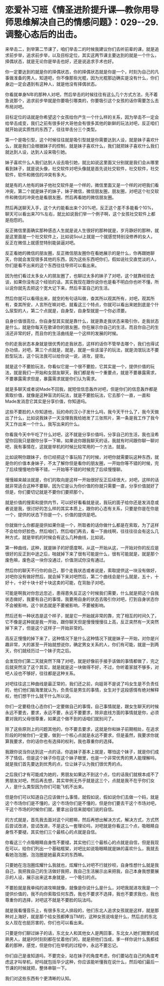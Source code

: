 # 恋爱补习班《情圣进阶提升课—教你用导师思维解决自己的情感问题》：029--29.调整心态后的出击。

来举击二，到举第二节课了，咱们举击二的时候我建议你们去听前辈的课，就是追求前步举，追求前步举，以及目标定位，其实这两节课主要达到的就是一个什么，择偶状态，就是无论你是举击也好，还是说追求手术也好。

你一定要达到的就是你的择偶状态，你的择偶状态就是你是一个，时刻为自己的凡事做准备的男人，知道吧，你不像那些光棍，因为光棍那边确实是没有什么，你们身边一定会遇到有这种人，就是他没有择偶状态。

你看就单身N年的那种人对吧，然后举击的时候往往有这么几个方式方法，先不着急说那个，追求前步举就是你要吸引哪类的，你要吸引这个女孩的话你需要怎么去布局对吧。

目标定位的话就是你希望这个女孩给你产生一个什么样的关系，因为举击不一定会给举击成变，我们之前有很多好大哥他会有很多其他的新鲜的玩法对吧，反正咱们就开始说实质性的东西了，往往举击分三个类型。

第一个是吸引型，这个时候往往就是吸引型就是你需要达到人设，就是妹子喜欢什么，就是我们会根据妹子的控制，就是妹子喜欢什么，我们就把妹子喜欢什么我们就达到人设，达到人设来吸引她。

妹子喜欢什么人我们达到人设去吸引她，就比如说这里面又分别就是我们会从哪里看到妹子，就是说头像，社交软件对吧头像就是首先说社交软件，社交软件，社交软件，软件和微信的冲突有多大。

就是有的人他有的妹子他社交软件是一个样的，微信里面又是一个样的对吧我们看冲突，第二个就是妹子的妹子，妹子微信，微信朋友圈，朋友圈，对吧这个社交软件和微信的冲突也是看朋友圈，然后再看她的微信朋友圈。

然后再送聊天入手，这个大约能看出来个20%吧，反正这个差不多能看个10%，聊天可以看出来70%左右，就比如说我们举一个例子啊，这个女孩社交软件上都是抱怨的。

反正微信里面确实那种感态人生就是说人生很好的那种就是，岁月静好的那种，就是这里面是一个社交软件上，比如说Soul上就是一个就感觉特别没修养的女人，反正在微信上就感觉特别能装逼对吧。

反正看她的微信的朋友圈，反正微信朋友圈你在看她展示的是什么，你再跟她聊天，你就会发现很多其他的东西，因为这些东西吧你们，假如说社交直觉淡的人，你们是看不出来的这个东西往往导师可以看出来。

因为他们看过太多女人的朋友圈了，也聊过太多的妹子了对吧，这个就靠经验去谈，如果你没有这个经验的话，其实我现在跟你说你也是看不明白你也听不懂，所以说你就先去把这个宽大记下来，然后丰富自己的生活。

然后你就可以看得出来，就空的有句话叫做，查其所以观其所有，对吧，观其所有，查其所安，人言所在嘛对吧，就看这三个特点，你就可以看出来她到底是个什么尿型的人，第二个点就是，自身型，自身型就是一个你必须要。

自身价值很高位，你自身型其实就是靠什么，就是靠走我状态来吸引你，走我状态是什么，就是你每天在歌译你的朋友圈，你在展示你自己的生活，而且你自己的生活还非常的好，而且你的生活曲线是一个这样的发展的时候。

你的走我状态本身就是很优秀的走我状态，这样的话你不管举击哪个，我们也得试办功倍，对吧，第三个点就是，就是，就是一些该溜子的玩法，就是流氓玩法不要脸型玩法，这个玩法我可以给你说一说，进攻，提攻。

就是这个不要脸玩法，你看似它是一个很不要脸，它其实是一个，提供价值的玩法，就是我们一开始和女朋友聊天，我们都是有一个重要点，就是不要暴露需求，不要暴露需求但是，暴露需求就是你们认为需求。

就是多聊天或者说Made不回我，就短信信息轰炸对吧，但是你们的信息轰炸都是索取价值，就像是这种盲流的玩法，就是不要脸玩法，它去那个一直，一直和Made发消息它其实是分享价值，你知道吗。

这些不要脸的人你知道他，玩的命的汉小子发什么吗，我今天干什么了，我今天做出了什么，比如说我妹子一天没理我我给她发了三张照片，第一条是我工作了我今天工作出来一个什么，我写出来的什么。

你看我今天中午吃了什么对吧，这不就是分享价值吗，分享自己的生活，我也没希望你回我只是跟你分享一下嘛，如果说你跟我聊天的话，我就有时间跟你聊一聊对吧，我有事情在，这就是举机的时候比较常用的一个方法，就是。

比如说啊你跟妹子，你已经把这个事玩陷了的时候，对吧你就需要玩这种东西，就是你的价值本身妹子，不太了解你但是看你的朋友圈，一开始你等不错的时候，完了后续慢慢地你等不错，一开始等不错的时候完了后续慢慢聊。

慢慢越来越淡就是，你们的取向是这样一开始很好反正后续很大，对吧，这样的话就非常适合这种不要聊，因为它是认为你价值的你就只需要一直，分享价值就好了但是，你们要切记就是不要你们要把那个。

就是价值的搜索和提供内节，可以好好看看就是说，我玩的面子给你还是发消息或者说是我，很讨好的怎么样的其实本质上，跟你的心态有关系，只要是你是在你是一个，提供的状态下你是一个，价值的提供是吧。

你就做什么你都是提供如果你是一个，所取者的话你做什么都是在索取，为了这样不会给你好脸色，然后咱们，然后咱们再去，看一下曲线啊，往往往往会有这么几种方式，就是举机的时候会有这么几种曲线，比如说。

第一种曲线，这种，就是妹子的好感度啊，从这一开始从这，一开始对你的反应是很好的反正到中途之后，啪就掉下来了很有可能是什么，很有可能就是，就是那个废色嘛，废色这一块你没通过，价值测试你没有通过。

然后你的聊天不行你的自己，那个走我状态或者说是，索取提供这一块没有做好，对吧你没有做好然后，就会掉下来对吧然后，第二个曲线会是什么就是，五十，十好十，十好十块十好十块这卖的可能，在背胎子对吧。

可能是啊我对你忽远忽近，患得患失反正这个时候我们需要，什么就是把这个自我状态做好，我要有自己的事情，我要用自身的状态去吸引你对吧，打到自身状态你不会被影响，这个状态就是不要被影响，不要被影响。

然后还有一种状态是这个样子，就是它一开始就非常的靠，完了相互的时间久了，它不像是这种就是我一开始，跟你聊天但是慢慢慢慢往上高，反正突然有一天突然掉下来了，但是这个这样子一开始非常的。

高反正慢慢的掉下来了，这种情况下是什么这种情况下就是妹子一开始，对你是兴趣非常，大的甚至一开始就想说你，确定男女关系的人，你们有可能，就是一到两天，你们就经历过一个妹子完之后。

会发现你们第二天就突然下降了对吧，就是好像前手接手该做的事情都做了，完之后就突然没了这个其实，就是就是这一块做得不好，不过，你听着家就不够多，对吧人设也不够好，往往都是这种关系。

对吧往往这三种曲线是最正常的，我们还之前，向姐哥不是说了吗女生是不负责任的，他们他们脑海里就认为，负责任是男生的事情，女生对于这段感情有绝对解释权，他们想干什么就干什么所以说。

你们一定要稳住心态你们一定要做自己的事情，自己事情就是，跟女生聊天的时候永远不要去，要求，永远不要，永远不要要求，除非底线方面的事情就是你，必须要对我的父母很尊重，如果这个做不到的话咱们就别问了。

除了这些原则上的问题其他的，你不要去要求，这就是你和妹子前期相处，在追求阶段的时候你们一定要，做到一个核心点就是永远不要求，但是虽然，我要求你就算我要求，你的话你也有选择的权利，我也尊重你的选择。

我跟你说当你达到这一点的话，你追妹子基本上就是，哪怕这个妹子，就是你们成不了情侣，但是这个妹子你在这个妹子眼里，也是一个非常优秀的男人能理解吗，就是我们首先要达到优秀的点，位让妹子认为我们很优秀的点。

之后我们才有可能成为她的，男朋友如果达不到这个点，位的话我们就根本成不了男朋友对吧，然后再去想，其实举例无外乎就是这三个，点就是我不在乎你们女人，是什么类型因为你们可能飞机不出来。

但是你们可以知道自己应该做什么事情，就假如说，假如说你们去做一个码，就是这个市场你们是不懂的，这个市场你们是不懂的，但是你们要去干这个市场对吧，干这个市场的时候你们就，要拿出自信来就咱们说的自信。

的方式就是，首先我去面对这个问题嘛，然后再想出解决方式，解决方式，方式然后尝试改进，尝试改进，不是这么一套理论吗，对吧就是你看这三个点，吸眼睛自身性不要褪，其实他们三个最核心的点就是自信。

你看这三个点吸眼睛自身性不要褪，其实他们三个最核心的点就是自信，但是我现在可以，给你们列出一个基础框架，对吧比如说吸眼睛就是妹的喜欢什么，我就去看她泡泡圈，泡泡圈是她最真实的东西嘛。

只要她在泡泡圈炫耀什么我就也，炫耀什么对吧不行就抄呗，自身性想什么就是我自己，我把我自己的生活做好我把，我自己生活展示出来把我，自己本身我想要展示的人设，展示出来这本身就是，一个吸引的点。

不要脸就是我单纯的进攻嘛就像，就像是你说什么是什么，对吧我就进攻我是一个提供价值的，我不向你索取任何东西，我也不要求不选择，我也不要求我也，我也尊重你的选择，对吧这不就是不要脸的玩法吗。

就是我看懂音乐上，有很多东北人排段的，他们东北人追求女孩就是这样，就是那种对上海好，就是那个给女孩都捧当TM的，这种女孩说啥是什么，然后总的东北女人现在也挺厉害的，你们也可以看出来。

只要是你们聊过妹子的话，东北女人和其他女人是两回事，东北女人她们眼里的成熟男人，就是时时刻刻都在仗着他们的，就是把他们当成，爹一样你说什么我都挂着的那种，感觉，但是你们在举机的过程中，永远不要忘记。

你们自己是谁知道吗，不要完全，站在妹子的角度考虑，你们要站在自己的角度考虑这才叫举机，好吗就包括华少这种，你应该能听懂我在说什么，然后咱们最后一节课的时候就把，整体串联一下。

我们对这些东西有个更清晰的认知。